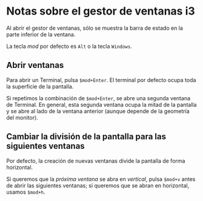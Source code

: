 # Notas sobre el gestor de ventanas i3

Al abrir el gestor de ventanas, sólo se muestra la barra de estado en la parte inferior de la ventana.

La tecla *mod* por defecto es `Alt` o la tecla `Windows`.

## Abrir ventanas

Para abrir un Terminal, pulsa `$mod+Enter`. El terminal por defecto ocupa toda la superficie de la pantalla.

Si repetimos la combinación de `$mod+Enter`, se abre una segunda ventana de Terminal. En general, esta segunda ventana ocupa la mitad de la pantalla y se abre al lado de la ventana anterior (aunque depende de la geometría del monitor).

## Cambiar la división de la pantalla para las siguientes ventanas

Por defecto, la creación de nuevas ventanas divide la pantalla de forma horizontal.

Si queremos que la *próxima ventana* se abra en *vertical*, pulsa `$mod+v` antes de abrir las siguientes ventanas; si queremos que se abran en horizontal, usamos `$mod+h`.
